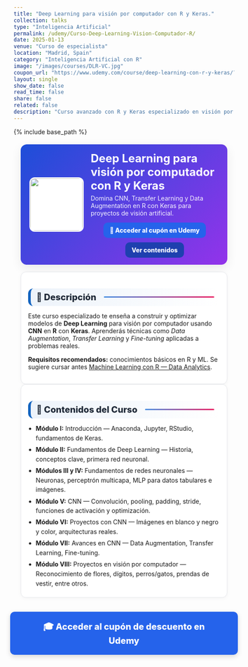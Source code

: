 ```yaml
---
title: "Deep Learning para visión por computador con R y Keras."
collection: talks
type: "Inteligencia Artificial"
permalink: /udemy/Curso-Deep-Learning-Vision-Computador-R/
date: 2025-01-13
venue: "Curso de especialista"
location: "Madrid, Spain"
category: "Inteligencia Artificial con R"
image: "/images/courses/DLR-VC.jpg"
coupon_url: "https://www.udemy.com/course/deep-learning-con-r-y-keras/?couponCode=OCT_2025"
layout: single
show_date: false
read_time: false
share: false
related: false
description: "Curso avanzado con R y Keras especializado en visión por computador: CNN, Transfer Learning, Data Augmentation y proyectos reales."
---
```


{% include base_path %}

<!-- ✅ SEO básico -->
<link rel="canonical" href="{{ site.url }}{{ page.permalink }}">
<meta name="robots" content="index,follow">
<meta name="description" content="Curso práctico de Deep Learning con R y Keras para visión por computador. CNNs, Transfer Learning, Data Augmentation y proyectos reales.">

<!-- ✅ Open Graph / Twitter -->
<meta property="og:title" content="Deep Learning con R y Keras — Visión por Computador">
<meta property="og:description" content="Domina CNN, Transfer Learning y Data Augmentation en R con Keras para proyectos de visión por computador.">
<meta property="og:type" content="website">
<meta property="og:url" content="{{ site.url }}{{ page.permalink }}">
<meta property="og:image" content="{{ site.url }}{{ page.image }}">
<meta property="og:image:width" content="1200"><meta property="og:image:height" content="630">

<meta name="twitter:card" content="summary_large_image">
<meta name="twitter:title" content="Deep Learning con R y Keras — Visión por Computador">
<meta name="twitter:description" content="Aprende CNN, Transfer Learning y Data Augmentation en R con Keras para visión artificial.">
<meta name="twitter:image" content="{{ site.url }}{{ page.image }}">

<!-- ✅ JSON-LD (Course + Offer) -->
<script type="application/ld+json">
{
  "@context":"https://schema.org",
  "@type":"Course",
  "name":"Deep Learning para visión por computador con R y Keras",
  "description":"Curso avanzado y práctico con R y Keras: CNN, Transfer Learning, Data Augmentation y proyectos reales de visión por computador.",
  "provider":{"@type":"Organization","name":"Udemy","sameAs":"https://www.udemy.com"},
  "educationalCredentialAwarded":"Certificado de finalización",
  "inLanguage":"es",
  "url":"{{ page.coupon_url }}",
  "image":"{{ site.url }}{{ page.image }}",
  "isAccessibleForFree":false,
  "hasCourseInstance":{
    "@type":"CourseInstance",
    "name":"Deep Learning con Keras en R — Visión por Computador",
    "courseMode":"online",
    "courseWorkload":"PT12H",
    "inLanguage":"es",
    "startDate":"2025-01-01",
    "endDate":"2025-12-31",
    "eventAttendanceMode":"https://schema.org/OnlineEventAttendanceMode",
    "eventStatus":"https://schema.org/EventScheduled",
    "location":{"@type":"VirtualLocation","url":"https://www.udemy.com"},
    "organizer":{"@type":"Organization","name":"Udemy","url":"https://www.udemy.com"},
    "performer":{"@type":"Person","name":"Manuel Castillo-Cara","url":"https://www.manuelcastillo.eu/"},
    "offers":{
      "@type":"Offer",
      "url":"{{ page.coupon_url }}",
      "priceCurrency":"USD",
      "price":"12.00",
      "availability":"https://schema.org/InStock",
      "validFrom":"2025-04-01",
      "category":"Education"
    }
  }
}
</script>

<!-- 🎨 Estilos -->
<style>
  :root{
    --ink:#1f2937; --muted:#6b7280; --bd:#e5e7eb; --soft:#f8fafc;
    --card:#ffffff; --brand:#1565c0; --brand2:#0b67b8;
    --cta:#2563eb; --cta-hover:#1d4ed8; --cta-soft:#eaf1ff;
  }
  .course-wrap{max-width:1050px;margin:0 auto;padding:0 1rem}
  .course-hero{
    display:flex; gap:1rem; align-items:center; flex-wrap:wrap;
    background:linear-gradient(135deg,#1d4ed8 0%, #9333ea 100%);
    color:#fff; border-radius:14px; padding:1rem 1.25rem; margin:1.25rem 0 1rem;
    box-shadow:0 8px 24px rgba(0,0,0,.08);
  }
  .course-hero img{width:120px; height:120px; object-fit:cover; border-radius:12px; background:#fff; border:2px solid rgba(255,255,255,.7)}
  .course-hero h1{font-size:1.6rem; margin:.1rem 0 .3rem; line-height:1.2}
  .course-hero p{margin:0; opacity:.95}
  .hero-actions{display:flex; justify-content:center; align-items:center; gap:.6rem; flex-wrap:wrap; margin-top:.8rem; text-align:center}
  .btn{display:inline-block; padding:.65em 1.05em; border-radius:10px; font-weight:800; text-decoration:none; border:0; cursor:pointer; transition: transform .06s ease, box-shadow .15s ease, background-color .15s ease;}
  .btn:hover{ transform:translateY(-1px); box-shadow:0 6px 16px rgba(0,0,0,.18) }
  .btn-primary{ background:var(--cta); color:#fff !important; }
  .btn-primary:hover{ background:var(--cta-hover) !important; }
  .btn-ghost{ background:#1e40af; color:#fff !important; border:none; }
  .btn-ghost:hover{ background:#1e3a8a; }
  .section-title{display:flex; align-items:center; gap:.5rem; font-size:1.25rem; font-weight:800; color:var(--ink); background:linear-gradient(90deg, rgba(21,101,192,.08), #fff); border-left:6px solid var(--brand); border-radius:12px; padding:.5rem .8rem; margin:1.3rem 0 .8rem;}
  .section-title::after{content:""; flex:1; height:3px; margin-left:.6rem; background:linear-gradient(to right,#4a90e2,#e91e63); border-radius:2px;}
  .card{ background:var(--card); border:1px solid var(--bd); border-radius:12px; padding:1rem; box-shadow:0 2px 10px rgba(0,0,0,.04); }
  .list{ margin:.35rem 0 0; padding-left:1.1rem }
  .list li{ margin:.28rem 0; line-height:1.55 }
  .cta-center{ display:flex; justify-content:center; margin:2rem 0; }
  .cta-center .btn-primary{ padding:1em 2.5em; font-size:1.25rem; min-width:clamp(260px,50vw,420px); text-align:center; box-shadow:0 4px 12px rgba(0,0,0,.15); }
  .page__meta, .page__taxonomy, .page__date{ display:none !important; }
</style>

<div class="course-wrap">

  <!-- HERO -->
  <section class="course-hero">
    <img src="{{ page.image }}" alt="Curso Deep Learning Visión Computador con R">
    <div style="flex:1">
      <h1>Deep Learning para visión por computador con R y Keras</h1>
      <p>Domina CNN, Transfer Learning y Data Augmentation en R con Keras para proyectos de visión artificial.</p>
      <div class="hero-actions">
        <a class="btn btn-primary" href="{{ page.coupon_url }}" target="_blank" rel="noopener">🚀 Acceder al cupón en Udemy</a>
        <a class="btn btn-ghost" href="#contenido" rel="noopener">Ver contenidos</a>
      </div>
    </div>
  </section>

  <!-- DESCRIPCIÓN -->
  <div class="card">
    <h2 id="descripcion" class="section-title">📘 Descripción</h2>
    <p>Este curso especializado te enseña a construir y optimizar modelos de <strong>Deep Learning</strong> para visión por computador usando <strong>CNN</strong> en <strong>R</strong> con <strong>Keras</strong>. Aprenderás técnicas como <em>Data Augmentation</em>, <em>Transfer Learning</em> y <em>Fine-tuning</em> aplicadas a problemas reales.</p>
    <p><strong>Requisitos recomendados:</strong> conocimientos básicos en R y ML. Se sugiere cursar antes <a href="https://www.udemy.com/course/machine-learning-con-r-data-analytics/?couponCode=OCT_2025" target="_blank" rel="noopener">Machine Learning con R — Data Analytics</a>.</p>
  </div>

  <!-- CONTENIDOS -->
  <div class="card">
    <h2 id="contenido" class="section-title">🧭 Contenidos del Curso</h2>
    <ul class="list">
      <li><strong>Módulo I:</strong> Introducción — Anaconda, Jupyter, RStudio, fundamentos de Keras.</li>
      <li><strong>Módulo II:</strong> Fundamentos de Deep Learning — Historia, conceptos clave, primera red neuronal.</li>
      <li><strong>Módulos III y IV:</strong> Fundamentos de redes neuronales — Neuronas, perceptrón multicapa, MLP para datos tabulares e imágenes.</li>
      <li><strong>Módulo V:</strong> CNN — Convolución, pooling, padding, stride, funciones de activación y optimización.</li>
      <li><strong>Módulo VI:</strong> Proyectos con CNN — Imágenes en blanco y negro y color, arquitecturas reales.</li>
      <li><strong>Módulo VII:</strong> Avances en CNN — Data Augmentation, Transfer Learning, Fine-tuning.</li>
      <li><strong>Módulo VIII:</strong> Proyectos en visión por computador — Reconocimiento de flores, dígitos, perros/gatos, prendas de vestir, entre otros.</li>
    </ul>
  </div>

  <!-- CTA inferior -->
  <div class="cta-center">
    <a class="btn btn-primary" href="{{ page.coupon_url }}" target="_blank" rel="noopener">🎓 Acceder al cupón de descuento en Udemy</a>
  </div>
</div>
